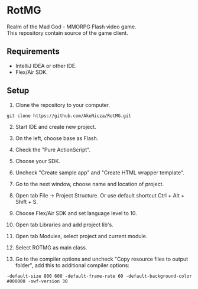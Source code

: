 # RotMG
Realm of the Mad God - MMORPG Flash video game.
<br>
This repository contain source of the game client.
## Requirements
- IntelliJ IDEA or other IDE.
- Flex/Air SDK.
## Setup
1. Clone the repository to your computer.
```
git clone https://github.com/AkuNicza/RotMG.git
```
2. Start IDE and create new project.

3. On the left, choose base as Flash.

4. Check the "Pure ActionScript".

4. Choose your SDK.

5. Uncheck "Create sample app" and "Create HTML wrapper template".

6. Go to the next window, choose name and location of project.

7. Open tab File -> Project Structure. Or use default shortcut Ctrl + Alt + Shift + S.

8. Choose Flex/Air SDK and set language level to 10.

9. Open tab Libraries and add project lib's.

10. Open tab Modules, select project and current module.

11. Select ROTMG as main class.

12. Go to the compiler options and uncheck "Copy resource files to output folder", add this to additional compiler options:
```
-default-size 800 600 -default-frame-rate 60 -default-background-color #000000 -swf-version 30
```
